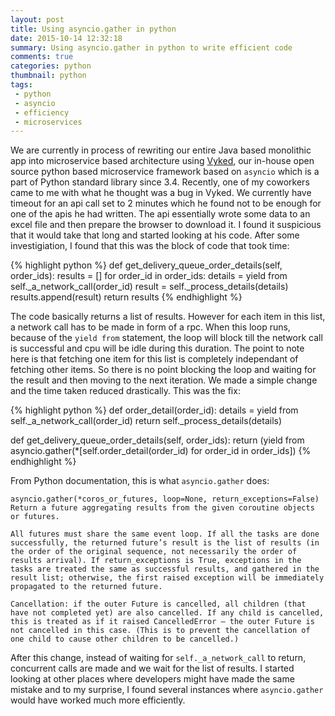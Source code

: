 ```yaml
--- 
layout: post 
title: Using asyncio.gather in python
date: 2015-10-14 12:32:18
summary: Using asyncio.gather in python to write efficient code
comments: true 
categories: python
thumbnail: python
tags:
 - python
 - asyncio
 - efficiency
 - microservices
--- 
```


We are currently in process of rewriting our entire Java based monolithic app into microservice based architecture using [Vyked][1], our in-house open source python based microservice framework based on `asyncio` which is a part of Python standard library since 3.4. Recently, one of my coworkers came to me with what he thought was a bug in Vyked. We currently have timeout for an api call set to 2 minutes which he found not to be enough for one of the apis he had written. The api essentially wrote some data to an excel file and then prepare the browser to download it. I found it suspicious that it would take that long and started looking at his code. After some investigiation, I found that this was the block of code that took time:

{% highlight python %}
def get_delivery_queue_order_details(self, order_ids): 
	results = [] 
	for order_id in order_ids: 
		details = yield from self._a_network_call(order_id) 
		result = self._process_details(details) 
		results.append(result) 
	return results 
{% endhighlight %}

The code basically returns a list of results. However for each item in this list, a network call has to be made in form of a rpc. When this loop runs, because of the `yield from` statement, the loop will block till the network call is successful and cpu will be idle during this duration. The point to note here is that fetching one item for this list is completely independant of fetching other items. So there is no point blocking the loop and waiting for the result and then moving to the next iteration. We made a simple change and the time taken reduced drastically. This was the fix: 

{% highlight python %}
def order_detail(order_id): 
	details = yield from self._a_network_call(order_id) 
	return self._process_details(details) 

def get_delivery_queue_order_details(self, order_ids): 
	return (yield from asyncio.gather(*[self.order_detail(order_id) for order_id in order_ids]) 
{% endhighlight %}

From Python documentation, this is what `asyncio.gather` does: 

``` 
asyncio.gather(*coros_or_futures, loop=None, return_exceptions=False)
Return a future aggregating results from the given coroutine objects or futures.

All futures must share the same event loop. If all the tasks are done successfully, the returned future’s result is the list of results (in the order of the original sequence, not necessarily the order of results arrival). If return_exceptions is True, exceptions in the tasks are treated the same as successful results, and gathered in the result list; otherwise, the first raised exception will be immediately propagated to the returned future.

Cancellation: if the outer Future is cancelled, all children (that have not completed yet) are also cancelled. If any child is cancelled, this is treated as if it raised CancelledError – the outer Future is not cancelled in this case. (This is to prevent the cancellation of one child to cause other children to be cancelled.)
``` 

After this change, instead of waiting for `self._a_network_call` to return, concurrent calls are made and we wait for the list of results. I started looking at other places where developers might have made the same mistake and to my surprise, I found several instances where `asyncio.gather` would have worked much more efficiently.

 [1]: https://github.com/kashifrazzaqui/vyked
